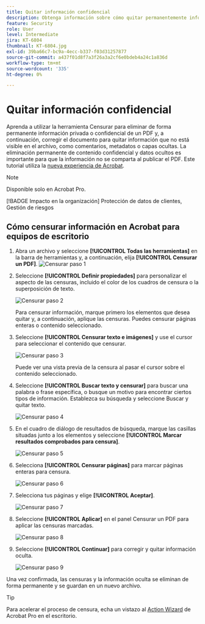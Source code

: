 ```yaml
---
title: Quitar información confidencial
description: Obtenga información sobre cómo quitar permanentemente información privada o confidencial del PDF
feature: Security
role: User
level: Intermediate
jira: KT-6804
thumbnail: KT-6804.jpg
exl-id: 39ba66c7-bc9a-4ecc-b337-f03d31257877
source-git-commit: a437f01d8f7a3f26a3a2cf6e0bdeb4a24c1a836d
workflow-type: tm+mt
source-wordcount: '335'
ht-degree: 0%

---
```


# Quitar información confidencial

Aprenda a utilizar la herramienta Censurar para eliminar de forma permanente información privada o confidencial de un PDF y, a continuación, corregir el documento para quitar información que no está visible en el archivo, como comentarios, metadatos o capas ocultas. La eliminación permanente de contenido confidencial y datos ocultos es importante para que la información no se comparta al publicar el PDF. Este tutorial utiliza la [nueva experiencia de Acrobat](../getting-started/new-workspace.md).

>[!NOTE]
>
>Disponible solo en Acrobat Pro.

[!BADGE Impacto en la organización]
Protección de datos de clientes, Gestión de riesgos

## Cómo censurar información en Acrobat para equipos de escritorio

1. Abra un archivo y seleccione **[!UICONTROL Todas las herramientas]** en la barra de herramientas y, a continuación, elija **[!UICONTROL Censurar un PDF]**.
   ![Censurar paso 1](../assets/Redact_1.png)

1. Seleccione **[!UICONTROL Definir propiedades]** para personalizar el aspecto de las censuras, incluido el color de los cuadros de censura o la superposición de texto.

   ![Censurar paso 2](../assets/Redact_2.png)

   Para censurar información, marque primero los elementos que desea quitar y, a continuación, aplique las censuras. Puedes censurar páginas enteras o contenido seleccionado.

1. Seleccione **[!UICONTROL Censurar texto e imágenes]** y use el cursor para seleccionar el contenido que censurar.

   ![Censurar paso 3](../assets/Redact_3.png)

   Puede ver una vista previa de la censura al pasar el cursor sobre el contenido seleccionado.

1. Seleccione **[!UICONTROL Buscar texto y censurar]** para buscar una palabra o frase específica, o busque un motivo para encontrar ciertos tipos de información. Establezca su búsqueda y seleccione Buscar y quitar texto.

   ![Censurar paso 4](../assets/Redact_4.png)

1. En el cuadro de diálogo de resultados de búsqueda, marque las casillas situadas junto a los elementos y seleccione **[!UICONTROL Marcar resultados comprobados para censura]**.

   ![Censurar paso 5](../assets/Redact_5.png)

1. Selecciona **[!UICONTROL Censurar páginas]** para marcar páginas enteras para censura.

   ![Censurar paso 6](../assets/Redact_6.png)

1. Selecciona tus páginas y elige **[!UICONTROL Aceptar]**.

   ![Censurar paso 7](../assets/Redact_7.png)

1. Seleccione **[!UICONTROL Aplicar]** en el panel Censurar un PDF para aplicar las censuras marcadas.

   ![Censurar paso 8](../assets/Redact_8.png)

1. Seleccione **[!UICONTROL Continuar]** para corregir y quitar información oculta.

   ![Censurar paso 9](../assets/Redact_9.png)

Una vez confirmada, las censuras y la información oculta se eliminan de forma permanente y se guardan en un nuevo archivo.

>[!TIP]
>
>Para acelerar el proceso de censura, echa un vistazo al [Action Wizard](../advanced-tasks/action.md) de Acrobat Pro en el escritorio.
